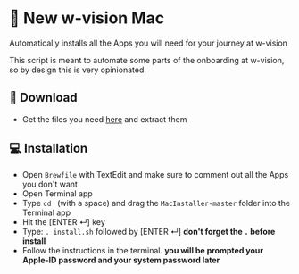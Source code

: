 #  New w-vision Mac
Automatically installs all the Apps you will need for your journey at w-vision

This script is meant to automate some parts of the onboarding at w-vision,
so by design this is very opinionated.

## 💾 Download
- Get the files you need [here](https://github.com/w-vision/MacInstaller/archive/master.zip) and extract them

## 💻 Installation
- Open `Brewfile` with TextEdit and make sure to comment out all the Apps you don't want
- Open Terminal app
- Type `cd ` (with a space) and drag the `MacInstaller-master` folder into the Terminal app
- Hit the [ENTER ↵] key
- Type: `. install.sh` followed by [ENTER ↵] **don't forget the `.` before install**
- Follow the instructions in the terminal. **you will be prompted your Apple-ID password and your system password later**